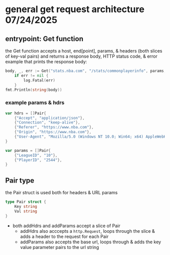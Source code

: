 # general get request architecture 07/24/2025
## entrypoint: Get function
the Get function accepts a host, end[point], params, & headers 
(both slices of key-val pairs) and returns a response body, HTTP status code, &
error  
example that prints the response body: 
```go
body, _, err := Get("stats.nba.com", "/stats/commonplayerinfo", params, hdrs)
	if err != nil {
		log.Fatal(err)
	}
fmt.Println(string(body))
```
### example params & hdrs
```go
var hdrs = []Pair{
	{"Accept", "application/json"},
	{"Connection", "keep-alive"},
	{"Referer", "https://www.nba.com"},
	{"Origin", "https://www.nba.com"},
	{"User-Agent", "Mozilla/5.0 (Windows NT 10.0; Win64; x64) AppleWebKit/537.36 (KHTML, like Gecko) Chrome/87.0.4280.88 Safari/537.36"},
}

var params = []Pair{
	{"LeagueID", "10"},
	{"PlayerID", "2544"},
}
```
## Pair type
the Pair struct is used both for headers & URL params
```go
type Pair struct {
	Key string
	Val string
}
```
- both addHdrs and addParams accept a slice of Pair
    - addHdrs also acccepts a `http.Request`, loops through the slice & adds a 
    header to the request for each Pair
    - addParams also accepts the base url, loops through & adds the key value 
    parameter pairs to the url string
